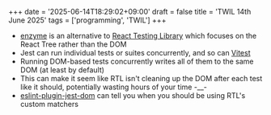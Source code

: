 +++
date = '2025-06-14T18:29:02+09:00'
draft = false
title = 'TWIL 14th June 2025'
tags = ['programming', 'TWIL']
+++
- [enzyme](https://github.com/enzymejs/enzyme) is an alternative to [React Testing Library](https://github.com/testing-library/react-testing-library) which focuses on the React Tree rather than the DOM
- Jest can run individual tests or suites concurrently, and so can [Vitest](https://vitest.dev/guide/features.html#running-tests-concurrently)
- Running DOM-based tests concurrently writes all of them to the same DOM (at least by default)
- This can make it seem like RTL isn't cleaning up the DOM after each test like it should, potentially wasting hours of your time -__-
- [eslint-plugin-jest-dom](https://github.com/testing-library/eslint-plugin-jest-dom) can tell you when you should be using RTL's custom matchers
